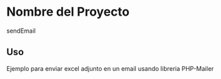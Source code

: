 # Nombre del Proyecto
sendEmail

## Uso
Ejemplo para enviar excel adjunto en un email usando libreria PHP-Mailer 
